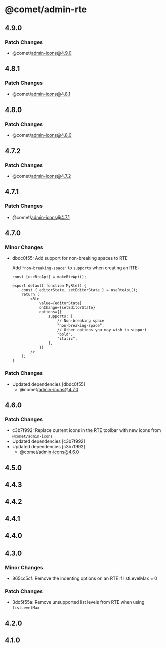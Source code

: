 # @comet/admin-rte

## 4.9.0

### Patch Changes

-   @comet/admin-icons@4.9.0

## 4.8.1

### Patch Changes

-   @comet/admin-icons@4.8.1

## 4.8.0

### Patch Changes

-   @comet/admin-icons@4.8.0

## 4.7.2

### Patch Changes

-   @comet/admin-icons@4.7.2

## 4.7.1

### Patch Changes

-   @comet/admin-icons@4.7.1

## 4.7.0

### Minor Changes

-   dbdc0f55: Add support for non-breaking spaces to RTE

    Add `"non-breaking-space"` to `supports` when creating an RTE:

    ```tsx
    const [useRteApi] = makeRteApi();

    export default function MyRte() {
        const { editorState, setEditorState } = useRteApi();
        return (
            <Rte
                value={editorState}
                onChange={setEditorState}
                options={{
                    supports: [
                        // Non-breaking space
                        "non-breaking-space",
                        // Other options you may wish to support
                        "bold",
                        "italic",
                    ],
                }}
            />
        );
    }
    ```

### Patch Changes

-   Updated dependencies [dbdc0f55]
    -   @comet/admin-icons@4.7.0

## 4.6.0

### Patch Changes

-   c3b7f992: Replace current icons in the RTE toolbar with new icons from `@comet/admin-icons`
-   Updated dependencies [c3b7f992]
-   Updated dependencies [c3b7f992]
    -   @comet/admin-icons@4.6.0

## 4.5.0

## 4.4.3

## 4.4.2

## 4.4.1

## 4.4.0

## 4.3.0

### Minor Changes

-   865cc5cf: Remove the indenting options on an RTE if listLevelMax = 0

### Patch Changes

-   3dc5f55a: Remove unsupported list levels from RTE when using `listLevelMax`

## 4.2.0

## 4.1.0
